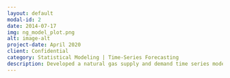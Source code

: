```yaml
---
layout: default
modal-id: 2
date: 2014-07-17
img: ng_model_plot.png
alt: image-alt
project-date: April 2020
client: Confidential
category: Statistical Modeling | Time-Series Forecasting
description: Developed a natural gas supply and demand time series model using demand actuals from EIA and NOAA, as well as custom supply forecasts from well-level production data. Data from about 2.5mm wells aggregated and forecasted through custom Python code, and rolled up to the shale play level to select the most profitable producers in those areas. 
---
```

